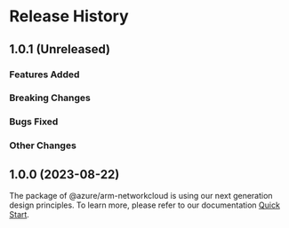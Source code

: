# Release History

## 1.0.1 (Unreleased)

### Features Added

### Breaking Changes

### Bugs Fixed

### Other Changes

## 1.0.0 (2023-08-22)

The package of @azure/arm-networkcloud is using our next generation design principles. To learn more, please refer to our documentation [Quick Start](https://aka.ms/js-track2-quickstart).
